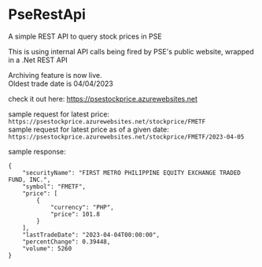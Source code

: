 # PseRestApi

A simple REST API to query stock prices in PSE

This is using internal API calls being fired by PSE's public website, wrapped in a .Net REST API

Archiving feature is now live.  
Oldest trade date is 04/04/2023

check it out here: https://psestockprice.azurewebsites.net

sample request for latest price: 
`https://psestockprice.azurewebsites.net/stockprice/FMETF`  
sample request for latest price as of a given date: 
`https://psestockprice.azurewebsites.net/stockprice/FMETF/2023-04-05`

sample response:
```
{
    "securityName": "FIRST METRO PHILIPPINE EQUITY EXCHANGE TRADED FUND, INC.",
    "symbol": "FMETF",
    "price": [
        {
            "currency": "PHP",
            "price": 101.8
        }
    ],
    "lastTradeDate": "2023-04-04T00:00:00",
    "percentChange": 0.39448,
    "volume": 5260
}
```
